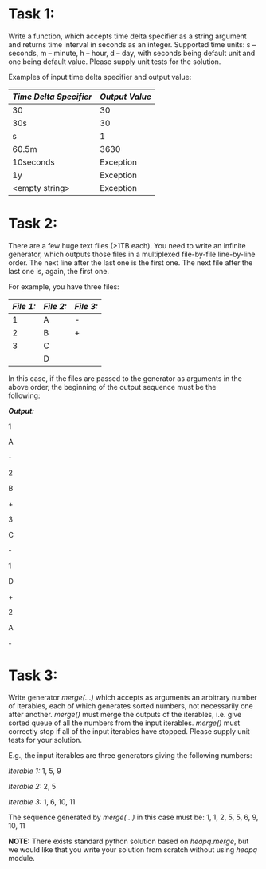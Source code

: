 Task 1:
=======

Write a function, which accepts time delta specifier as a string argument and returns time interval in seconds as an integer. Supported time units: s – seconds, m – minute, h – hour, d – day, with seconds being default unit and one being default value. Please supply unit tests for the solution.

Examples of input time delta specifier and output value:

| _**Time Delta Specifier**_ | _**Output Value**_  |
| --- | --- |
| 30 | 30 |
| 30s | 30 |
| s | 1 |
| 60.5m | 3630 |
| 10seconds | Exception |
| 1y | Exception |
| \<empty string\> | Exception |


Task 2:
=======

There are a few huge text files (>1TB each). You need to write an infinite generator, which outputs those files in a multiplexed file-by-file line-by-line order. The next line after the last one is the first one. The next file after the last one is, again, the first one.

For example, you have three files:

| _**File 1:**_ | _**File 2:**_ |  _**File 3:**_ |
| - | - | - |
| 1 | A | \- |
| 2 | B | + |
| 3 | C | |
| | D | |

In this case, if the files are passed to the generator as arguments in the above order, the beginning of the output sequence must be the following:               

_**Output:**_

1

A

\-

2

B

\+

3

C

\-

1

D

\+

2

A

\-


Task 3:
=======

Write generator _merge(…)_ which accepts as arguments an arbitrary number of iterables, each of which generates sorted numbers, not necessarily one after another. _merge()_ must merge the outputs of the iterables, i.e. give sorted queue of all the numbers from the input iterables. _merge()_ must correctly stop if all of the input iterables have stopped. Please supply unit tests for your solution.

E.g., the input iterables are three generators giving the following numbers:

_Iterable 1:_ 1, 5, 9

_Iterable 2:_ 2, 5

_Iterable 3:_ 1, 6, 10, 11

The sequence generated by _merge(…)_ in this case must be: 1, 1, 2, 5, 5, 6, 9, 10, 11

**NOTE:** There exists standard python solution based on _heapq.merge_, but we would like that you write your solution from scratch without using _heapq_ module.